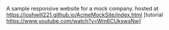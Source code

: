 A sample responsive website for a mock company.
hosted at https://joshwill221.github.io/AcmeMockSite/index.html
[tutorial https://www.youtube.com/watch?v=Wm6CUkswsNw]
